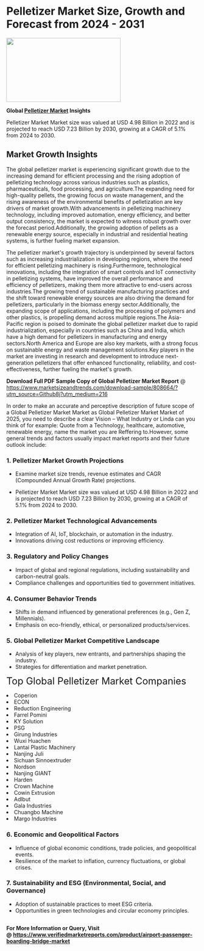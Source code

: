 <H1>Pelletizer Market Size, Growth and Forecast from 2024 - 2031</H1><img class="aligncenter size-medium wp-image-584254" src="https://thirdeyenews.in/wp-content/uploads/2024/09/Global-Market-Research-300x168.jpeg" alt="" width="300" height="168" /><p><strong>Global&nbsp;<a href="https://www.marketsizeandtrends.com/download-sample/808664/?utm_source=Github8j?utm_medium=216">Pelletizer Market</a> Insights</strong></p><p>Pelletizer Market Market size was valued at USD 4.98 Billion in 2022 and is projected to reach USD 7.23 Billion by 2030, growing at a CAGR of 5.1% from 2024 to 2030.</p><p><h2>Market Growth Insights</h2> <p>The global pelletizer market is experiencing significant growth due to the increasing demand for efficient processing and the rising adoption of pelletizing technology across various industries such as plastics, pharmaceuticals, food processing, and agriculture.The expanding need for high-quality pellets, the growing focus on waste management, and the rising awareness of the environmental benefits of pelletization are key drivers of market growth.With advancements in pelletizing machinery technology, including improved automation, energy efficiency, and better output consistency, the market is expected to witness robust growth over the forecast period.Additionally, the growing adoption of pellets as a renewable energy source, especially in industrial and residential heating systems, is further fueling market expansion.</p> <p>The pelletizer market's growth trajectory is underpinned by several factors such as increasing industrialization in developing regions, where the need for efficient pelletizing machinery is rising.Furthermore, technological innovations, including the integration of smart controls and IoT connectivity in pelletizing systems, have improved the overall performance and efficiency of pelletizers, making them more attractive to end-users across industries.The growing trend of sustainable manufacturing practices and the shift toward renewable energy sources are also driving the demand for pelletizers, particularly in the biomass energy sector.Additionally, the expanding scope of applications, including the processing of polymers and other plastics, is propelling demand across multiple regions.The Asia-Pacific region is poised to dominate the global pelletizer market due to rapid industrialization, especially in countries such as China and India, which have a high demand for pelletizers in manufacturing and energy sectors.North America and Europe are also key markets, with a strong focus on sustainable energy and waste management solutions.Key players in the market are investing in research and development to introduce next-generation pelletizers that offer enhanced functionality, reliability, and cost-effectiveness, further fueling the market's growth.<p><span class=""><strong>Download Full PDF Sample Copy of Global Pelletizer Market Report</strong> @ <a href="https://www.marketsizeandtrends.com/download-sample/808664/?utm_source=Github8j?utm_medium=216" target="_blank">https://www.marketsizeandtrends.com/download-sample/808664/?utm_source=Github8j?utm_medium=216</a></span></p><p>In order to make an accurate and perceptive description of future scope of a Global&nbsp;Pelletizer Market Market as Global&nbsp;Pelletizer Market Market of 2025, you need to describe a clear Vision &ndash; What Industry or Linda can you think of for example: Quote from a Technology, healthcare, automotive, renewable energy, name the market you are Reffering to.However, some general trends and factors usually impact market reports and their future outlook include:</p><h3>1.&nbsp;<strong>Pelletizer Market Growth Projections</strong></h3><ul><li>Examine market size trends, revenue estimates and CAGR (Compounded Annual Growth Rate) projections.</li><li><p>Pelletizer Market Market size was valued at USD 4.98 Billion in 2022 and is projected to reach USD 7.23 Billion by 2030, growing at a CAGR of 5.1% from 2024 to 2030.</p></li></ul><h3>2.&nbsp;<strong>Pelletizer Market Technological Advancements</strong></h3><ul><li>Integration of AI, IoT, blockchain, or automation in the industry.</li><li>Innovations driving cost reductions or improving efficiency.</li></ul><h3>3.&nbsp;<strong>Regulatory and Policy Changes</strong></h3><ul><li>Impact of global and regional regulations, including sustainability and carbon-neutral goals.</li><li>Compliance challenges and opportunities tied to government initiatives.</li></ul><h3>4.&nbsp;<strong>Consumer Behavior Trends</strong></h3><ul><li>Shifts in demand influenced by generational preferences (e.g., Gen Z, Millennials).</li><li>Emphasis on eco-friendly, ethical, or personalized products/services.</li></ul><h3>5.&nbsp;<strong>Global Pelletizer Market Competitive Landscape</strong></h3><ul><li>Analysis of key players, new entrants, and partnerships shaping the industry.</li><li>Strategies for differentiation and market penetration.</li></ul><p data-pm-slice="1 1 []"><span style="color: inherit; font-family: inherit; font-size: 25px;">Top Global Pelletizer Market Companies</span></p><div class="" data-test-id=""><p><li>Coperion</li><li> ECON</li><li> Reduction Engineering</li><li> Farrel Pomini</li><li> KY Solution</li><li> PSG</li><li> Girung Industries</li><li> Wuxi Huachen</li><li> Lantai Plastic Machinery</li><li> Nanjing Juli</li><li> Sichuan Sinnoextruder</li><li> Nordson</li><li> Nanjing GIANT</li><li> Harden</li><li> Crown Machine</li><li> Cowin Extrusion</li><li> Adlbut</li><li> Gala Industries</li><li> Chuangbo Machine</li><li> Margo Industries</li></p></div><h3>6.&nbsp;<strong>Economic and Geopolitical Factors</strong></h3><ul><li>Influence of global economic conditions, trade policies, and geopolitical events.</li><li>Resilience of the market to inflation, currency fluctuations, or global crises.</li></ul><h3>7.&nbsp;<strong>Sustainability and ESG (Environmental, Social, and Governance)</strong></h3><ul><li>Adoption of sustainable practices to meet ESG criteria.</li><li>Opportunities in green technologies and circular economy principles.</li></ul><h2><strong style="font-size: 14px;">For More Information or Query, Visit @&nbsp;</strong><a style="background-color: #ffffff; font-size: 14px;" href="https://www.marketsizeandtrends.com/report/pelletizer-market/" target="_blank">https://www.verifiedmarketreports.com/product/airport-passenger-boarding-bridge-market</a></h2>